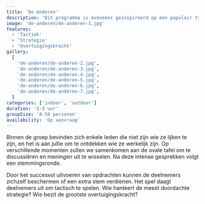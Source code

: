 ```yaml
---
title: 'De Anderen'
description: 'Dit programma is eveneens geïnspireerd op een populair tv-concept, namelijk "De Verraders".'
image: 'de-anderen/de-anderen-1.jpg'
features:
  - 'Tactiek'
  - 'Strategie'
  - 'Overtuigingskracht'
gallery:
  [
    'de-anderen/de-anderen-2.jpg',
    'de-anderen/de-anderen-3.jpg',
    'de-anderen/de-anderen-4.jpg',
    'de-anderen/de-anderen-5.jpg',
    'de-anderen/de-anderen-6.jpg',
    'de-anderen/de-anderen-7.jpg',
  ]
categories: ['indoor', 'outdoor']
duration: '2-3 uur'
groupSize: '8-50 personen'
availability: 'Op aanvraag'
---
```


Binnen de groep bevinden zich enkele leden die niet zijn wie ze lijken te zijn, en het is aan jullie om te ontdekken wie ze werkelijk zijn. Op verschillende momenten zullen we samenkomen aan de ovale tafel om te discussiëren en meningen uit te wisselen. Na deze intense gesprekken volgt een stemmingsronde.

Door het succesvol uitvoeren van opdrachten kunnen de deelnemers zichzelf beschermen of een extra stem verdienen. Het spel daagt deelnemers uit om tactisch te spelen. Wie hanteert de meest doordachte strategie? Wie bezit de grootste overtuigingskracht?
